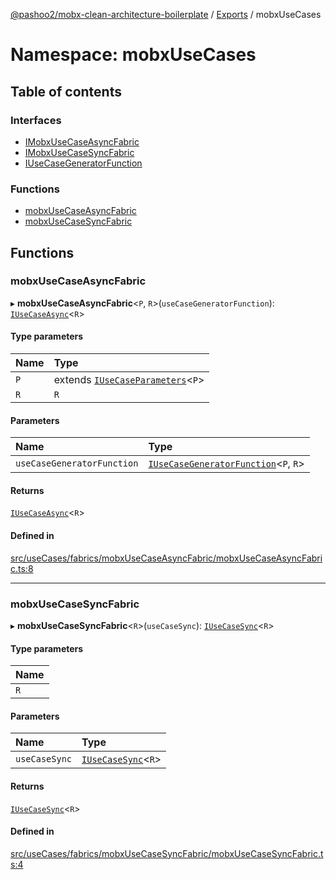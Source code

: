 [@pashoo2/mobx-clean-architecture-boilerplate](../README.md) / [Exports](../modules.md) / mobxUseCases

# Namespace: mobxUseCases

## Table of contents

### Interfaces

- [IMobxUseCaseAsyncFabric](../interfaces/mobxusecases.imobxusecaseasyncfabric.md)
- [IMobxUseCaseSyncFabric](../interfaces/mobxusecases.imobxusecasesyncfabric.md)
- [IUseCaseGeneratorFunction](../interfaces/mobxusecases.iusecasegeneratorfunction.md)

### Functions

- [mobxUseCaseAsyncFabric](mobxusecases.md#mobxusecaseasyncfabric)
- [mobxUseCaseSyncFabric](mobxusecases.md#mobxusecasesyncfabric)

## Functions

### mobxUseCaseAsyncFabric

▸ **mobxUseCaseAsyncFabric**<`P`, `R`\>(`useCaseGeneratorFunction`): [`IUseCaseAsync`](../interfaces/usecases.interfaces.iusecaseasync.md)<`R`\>

#### Type parameters

| Name | Type |
| :------ | :------ |
| `P` | extends [`IUseCaseParameters`](../interfaces/usecases.interfaces.iusecaseparameters.md)<`P`\> |
| `R` | `R` |

#### Parameters

| Name | Type |
| :------ | :------ |
| `useCaseGeneratorFunction` | [`IUseCaseGeneratorFunction`](../interfaces/mobxusecases.iusecasegeneratorfunction.md)<`P`, `R`\> |

#### Returns

[`IUseCaseAsync`](../interfaces/usecases.interfaces.iusecaseasync.md)<`R`\>

#### Defined in

[src/useCases/fabrics/mobxUseCaseAsyncFabric/mobxUseCaseAsyncFabric.ts:8](https://github.com/pashoo2/mobx-clean-architecture-boilerplate/blob/2abcc7c/src/useCases/fabrics/mobxUseCaseAsyncFabric/mobxUseCaseAsyncFabric.ts#L8)

___

### mobxUseCaseSyncFabric

▸ **mobxUseCaseSyncFabric**<`R`\>(`useCaseSync`): [`IUseCaseSync`](../interfaces/usecases.interfaces.iusecasesync.md)<`R`\>

#### Type parameters

| Name |
| :------ |
| `R` |

#### Parameters

| Name | Type |
| :------ | :------ |
| `useCaseSync` | [`IUseCaseSync`](../interfaces/usecases.interfaces.iusecasesync.md)<`R`\> |

#### Returns

[`IUseCaseSync`](../interfaces/usecases.interfaces.iusecasesync.md)<`R`\>

#### Defined in

[src/useCases/fabrics/mobxUseCaseSyncFabric/mobxUseCaseSyncFabric.ts:4](https://github.com/pashoo2/mobx-clean-architecture-boilerplate/blob/2abcc7c/src/useCases/fabrics/mobxUseCaseSyncFabric/mobxUseCaseSyncFabric.ts#L4)
